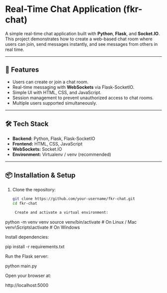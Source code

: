 # Real-Time Chat Application (fkr-chat)

A simple real-time chat application built with **Python**, **Flask**, and **Socket.IO**.  
This project demonstrates how to create a web-based chat room where users can join, send messages instantly, and see messages from others in real time.

---

## 🚀 Features

- Users can create or join a chat room.  
- Real-time messaging with **WebSockets** via Flask-SocketIO.  
- Simple UI with HTML, CSS, and JavaScript.  
- Session management to prevent unauthorized access to chat rooms.  
- Multiple users supported simultaneously.  

---

## 🛠️ Tech Stack

- **Backend:** Python, Flask, Flask-SocketIO  
- **Frontend:** HTML, CSS, JavaScript  
- **WebSockets:** Socket.IO  
- **Environment:** Virtualenv / venv (recommended)  

---

## 📦 Installation & Setup

1. Clone the repository:
   ```bash
   git clone https://github.com/your-username/fkr-chat.git
   cd fkr-chat

    Create and activate a virtual environment:

python -m venv venv
source venv/bin/activate   # On Linux / Mac
venv\Scripts\activate      # On Windows

Install dependencies:

pip install -r requirements.txt

Run the Flask server:

python main.py

Open your browser at:

http://localhost:5000
